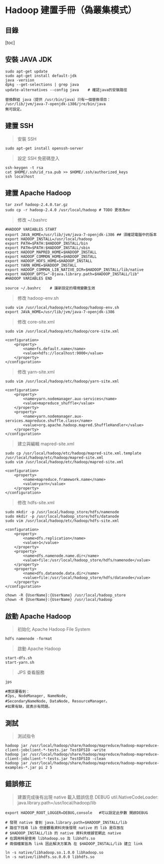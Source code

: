 # Hadoop 建置手冊（偽叢集模式）

## 目錄
[toc]

## 安裝 JAVA JDK

``` shell script
sudo apt-get update
sudo apt-get install default-jdk
java -version
dpkg --get-selections | grep java
update-alternatives --config java    # 確認java的安裝路徑

替換群組 java（提供 /usr/bin/java）只有一個替換項目：
/usr/lib/jvm/java-7-openjdk-i386/jre/bin/java
無可設定。
```

## 建置 SSH

> 安裝 SSH

``` shell script
sudo apt-get install openssh-server
```

> 設定 SSH 免密碼登入

``` shell script
ssh-keygen -t rsa
cat $HOME/.ssh/id_rsa.pub >> $HOME/.ssh/authorized_keys 
ssh localhost
```

## 建置 Apache Hadoop

```
tar zxvf hadoop-2.4.0.tar.gz
sudo cp -r hadoop-2.4.0 /usr/local/hadoop # TODO 更改為mv
```

> 修改 ~/.bashrc

``` ~/.bashrc
#HADOOP VARIABLES START
export JAVA_HOME=/usr/lib/jvm/java-7-openjdk-i386 ## 須確認電腦中的版本
export HADOOP_INSTALL=/usr/local/hadoop
export PATH=$PATH:$HADOOP_INSTALL/bin
export PATH=$PATH:$HADOOP_INSTALL/sbin
export HADOOP_MAPRED_HOME=$HADOOP_INSTALL
export HADOOP_COMMON_HOME=$HADOOP_INSTALL
export HADOOP_HDFS_HOME=$HADOOP_INSTALL
export YARN_HOME=$HADOOP_INSTALL
export HADOOP_COMMON_LIB_NATIVE_DIR=$HADOOP_INSTALL/lib/native
export HADOOP_OPTS="-Djava.library.path=$HADOOP_INSTALL/lib"
#HADOOP VARIABLES END
```

```
source ~/.bashrc    # 讓新設定的環境變數生效
```

> 修改 hadoop-env.sh

```
sudo vim /usr/local/hadoop/etc/hadoop/hadoop-env.sh
export JAVA_HOME=/usr/lib/jvm/java-7-openjdk-i386
```

> 修改 core-site.xml

```
sudo vim /usr/local/hadoop/etc/hadoop/core-site.xml
```

```
<configuration>
	<property>
		<name>fs.default.name</name>
		<value>hdfs://localhost:9000</value>
	</property>
</configuration>
```

> 修改 yarn-site.xml

```
sudo vim /usr/local/hadoop/etc/hadoop/yarn-site.xml 
```

```
<configuration>
	<property>
		<name>yarn.nodemanager.aux-services</name>
		<value>mapreduce_shuffle</value>
	</property>
	<property>
		<name>yarn.nodemanager.aux-services.mapreduce.shuffle.class</name>
		<value>org.apache.hadoop.mapred.ShuffleHandler</value>
	</property>
</configuration>
```

> 建立與編輯 mapred-site.xml

```
sudo cp /usr/local/hadoop/etc/hadoop/mapred-site.xml.template /usr/local/hadoop/etc/hadoop/mapred-site.xml
sudo vim /usr/local/hadoop/etc/hadoop/mapred-site.xml
```

```
<configuration>
	<property>
		<name>mapreduce.framework.name</name>
		<value>yarn</value>
	</property>
</configuration>
```

> 修改 hdfs-site.xml

```
sudo mkdir -p /usr/local/hadoop_store/hdfs/namenode
sudo mkdir -p /usr/local/hadoop_store/hdfs/datanode
sudo vim /usr/local/hadoop/etc/hadoop/hdfs-site.xml
```

```
<configuration>
	<property>
		<name>dfs.replication</name>
		<value>1</value>
	</property>
	<property>
		<name>dfs.namenode.name.dir</name>
		<value>file:/usr/local/hadoop_store/hdfs/namenode</value>
	</property>
	<property>
		<name>dfs.datanode.data.dir</name>
		<value>file:/usr/local/hadoop_store/hdfs/datanode</value>
	</property>
</configuration>
```

```
chown -R {UserName}:{UserName} /usr/local/hadoop_store
chown -R {UserName}:{UserName} /usr/local/hadoop
```

## 啟動 Apache Hadoop

> 初始化 Apache Hadoop File System

```
hdfs namenode -format
```
> 啟動 Apache Hadoop

```
start-dfs.sh
start-yarn.sh
```

> JPS 查看服務

```
jps

#應該要看到：
#Jps, NodeManager, NameNode, 
#SecondaryNameNode, DataNode, ResourceManager。
#如果有缺，就表示有問題。
```

## 測試

> 測試指令

```
hadoop jar /usr/local/hadoop/share/hadoop/mapreduce/hadoop-mapreduce-client-jobclient-*-tests.jar TestDFSIO -write
hadoop jar /usr/local/hadoop/share/hadoop/mapreduce/hadoop-mapreduce-client-jobclient-*-tests.jar TestDFSIO -clean
hadoop jar /usr/local/hadoop/share/hadoop/mapreduce/hadoop-mapreduce-examples-*.jar pi 2 5
```

## 錯誤修正


> 建置完成後有出現 native 載入錯誤信息 DEBUG util.NativeCodeLoader: java.library.path=/usr/local/hadoop/lib

```
export HADOOP_ROOT_LOGGER=DEBUG,console   #可以設定此參數 開啟DEBUG
```

```
# 發現 native 會到 java.library.path=$HADOOP_INSTALL/lib 
# 路徑下找尋 lib 但是觀看資料夾後發現 native 的 lib 是存放在 
# $HADOOP_INSTALL/lib 的 native 資料夾根據官網此 native 
# 在調用時是使用 libhadoop.so 及 libhdfs.so 
# 兩個檔案皆為 link 因此解決方案為 在 $HADOOP_INSTALL/lib 建立 link

ln -s native/libhadoop.so.1.0.0 libhadoop.so
ln -s native/libhdfs.so.0.0.0 libhdfs.so

```
